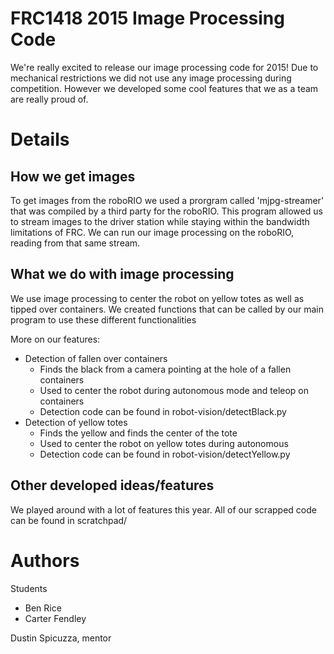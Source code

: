 FRC1418 2015 Image Processing Code
================================

We're really excited to release our image processing code for 2015! Due to
mechanical restrictions we did not use any image processing during competition.
However we developed some cool features that we as a team are really proud of.

Details
================

How we get images
------------

To get images from the roboRIO we used a prorgram called 'mjpg-streamer' that 
was compiled by a third party for the roboRIO. This program allowed us to stream
images to the driver station while staying within the bandwidth limitations of
FRC. We can run our image processing on the roboRIO, reading from that same
stream.
	
What we do with image processing
-----------------------------

We use image processing to center the robot on yellow totes as well as tipped over 
containers. We created functions that can be called by our main program to use these
different functionalities

More on our features:

* Detection of fallen over containers
  * Finds the black from a camera pointing at the hole of a fallen containers
  * Used to center the robot during autonomous mode and teleop on containers
  * Detection code can be found in robot-vision/detectBlack.py
* Detection of yellow totes
  * Finds the yellow and finds the center of the tote
  * Used to center the robot on yellow totes during autonomous
  * Detection code can be found in robot-vision/detectYellow.py

Other developed ideas/features
----------------------------

We played around with a lot of features this year. All of our scrapped code can be
found in scratchpad/

Authors
=======

Students

* Ben Rice
* Carter Fendley

Dustin Spicuzza, mentor

